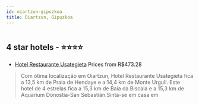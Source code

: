 ```yaml
---
id: oiartzun-gipuzkoa
title: Oiartzun, Gipuzkoa
---
```


<center><img src="https://i.travelapi.com/hotels/5000000/4030000/4020600/4020531/08e6fbe8_z.jpg" alt="" /></center>


##  4 star hotels - ⭐️⭐️⭐️⭐️

-    [Hotel Restaurante Usategieta](https://www.hurb.com/br/aud/https://www.hurb.com/br/hotels/oiartzun/hotel-restaurante-usategieta-HT-6R4R?cmp=18055) Prices from R$473.28
   > Com ótima localização em Oiartzun, Hotel Restaurante Usategieta fica a 13,5 km de Praia de Hendaye e a 14,4 km de Monte Urgull.  Este hotel de 4 estrelas fica a 15,3 km de Baía da Biscaia e a 15,3 km de Aquarium Donostia-San Sebastián.Sinta-se em casa em 
